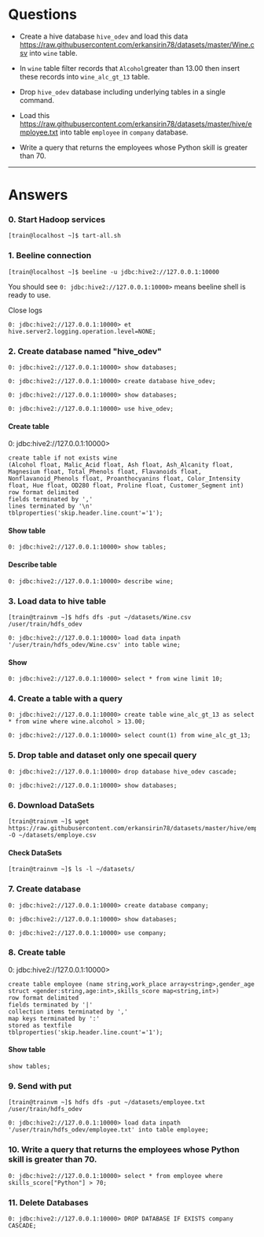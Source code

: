 # Questions 

- Create a hive database `hive_odev` and load this data https://raw.githubusercontent.com/erkansirin78/datasets/master/Wine.csv into `wine` table.

- In `wine` table filter records that `Alcohol`greater than 13.00 then insert these records into `wine_alc_gt_13` table.

- Drop `hive_odev` database including underlying tables in a single command.

- Load this https://raw.githubusercontent.com/erkansirin78/datasets/master/hive/employee.txt into table `employee` in `company` database. 

- Write a query that returns the employees whose Python skill is greater than 70.

-----------------------------------------------------------------------------------------------------------------------------------------------------------------------

# Answers


### 0. Start Hadoop services
```
[train@localhost ~]$ tart-all.sh
```

### 1. Beeline connection
```
[train@localhost ~]$ beeline -u jdbc:hive2://127.0.0.1:10000
```

You should see `0: jdbc:hive2://127.0.0.1:10000>` means beeline shell is ready to use.  

Close logs
```
0: jdbc:hive2://127.0.0.1:10000> et hive.server2.logging.operation.level=NONE;
```


### 2. Create database named "hive_odev"
```
0: jdbc:hive2://127.0.0.1:10000> show databases;
```

```
0: jdbc:hive2://127.0.0.1:10000> create database hive_odev;
```

```
0: jdbc:hive2://127.0.0.1:10000> show databases;
```

```
0: jdbc:hive2://127.0.0.1:10000> use hive_odev;
```

#### Create table

0: jdbc:hive2://127.0.0.1:10000> 
```
create table if not exists wine
(Alcohol float, Malic_Acid float, Ash float, Ash_Alcanity float, Magnesium float, Total_Phenols float, Flavanoids float, Nonflavanoid_Phenols float, Proanthocyanins float, Color_Intensity float, Hue float, OD280 float, Proline float, Customer_Segment int)
row format delimited
fields terminated by ','
lines terminated by '\n'
tblproperties('skip.header.line.count'='1');
```

#### Show table
```
0: jdbc:hive2://127.0.0.1:10000> show tables;
```

#### Describe table
```
0: jdbc:hive2://127.0.0.1:10000> describe wine;
```

### 3. Load data to hive table
```
[train@trainvm ~]$ hdfs dfs -put ~/datasets/Wine.csv /user/train/hdfs_odev
```

```
0: jdbc:hive2://127.0.0.1:10000> load data inpath '/user/train/hdfs_odev/Wine.csv' into table wine;
```

#### Show
```
0: jdbc:hive2://127.0.0.1:10000> select * from wine limit 10;
```

### 4. Create a table with a query
```
0: jdbc:hive2://127.0.0.1:10000> create table wine_alc_gt_13 as select * from wine where wine.alcohol > 13.00;
```

```
0: jdbc:hive2://127.0.0.1:10000> select count(1) from wine_alc_gt_13;
```

### 5. Drop table and dataset only one specail query


```
0: jdbc:hive2://127.0.0.1:10000> drop database hive_odev cascade;
```
```
0: jdbc:hive2://127.0.0.1:10000> show databases;
```

### 6. Download DataSets
```
[train@trainvm ~]$ wget https://raw.githubusercontent.com/erkansirin78/datasets/master/hive/employee.txt -O ~/datasets/employe.csv
```

#### Check DataSets
```
[train@trainvm ~]$ ls -l ~/datasets/
```

### 7. Create database
```
0: jdbc:hive2://127.0.0.1:10000> create database company;
```

```
0: jdbc:hive2://127.0.0.1:10000> show databases;
```

```
0: jdbc:hive2://127.0.0.1:10000> use company;
```

### 8. Create table

0: jdbc:hive2://127.0.0.1:10000> 
```
create table employee (name string,work_place array<string>,gender_age struct <gender:string,age:int>,skills_score map<string,int>)
row format delimited
fields terminated by '|'
collection items terminated by ','
map keys terminated by ':'
stored as textfile
tblproperties('skip.header.line.count'='1');
```

#### Show table
```
show tables;
```

### 9. Send with put
```
[train@trainvm ~]$ hdfs dfs -put ~/datasets/employee.txt /user/train/hdfs_odev
```

```
0: jdbc:hive2://127.0.0.1:10000> load data inpath '/user/train/hdfs_odev/employee.txt' into table employee;
```

### 10. Write a query that returns the employees whose Python skill is greater than 70.

```
0: jdbc:hive2://127.0.0.1:10000> select * from employee where skills_score["Python"] > 70; 
```

### 11. Delete Databases

```
0: jdbc:hive2://127.0.0.1:10000> DROP DATABASE IF EXISTS company CASCADE;
```




